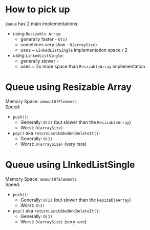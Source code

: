 # How to pick up

`Queue` has 2 main implementations:

- using `Resizable Array`:
    - generally faster - `O(1)`
    - sometimes very slow - `O(arraySize)`
    - uses ~ `LinkedListSingle` implementation space / 2
- using `LinkedListSingle`:
    - generally slower -
    - uses ~ 2x more space than `ResizableArray` implementation

# Queue using Resizable Array



Memory Space: `amountOfElements`  
Speed:

- `push()`:
    - Generally: `O(1)` (but slower than the `ResizableArray`)
    - Worst: `O(arraySize)`
- `pop()` aka `returnLastAddedAndDeleteIt()`:
    - Generally: `O(1)`
    - Worst: `O(arraySize)` (very rare)

# Queue using LInkedListSingle

Memory Space: `amountOfElements`  
Speed:

- `push()`:
    - Generally: `O(1)` (but slower than the `ResizableArray`)
    - Worst: `O(1)`
- `pop()` aka `returnLastAddedAndDeleteIt()`:
    - Generally: `O(1)`
    - Worst: `O(arraySize)` (very rare)